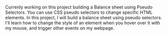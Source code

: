Currenly working on this project building a Balance sheet using Pseudo Selectors.
You can use CSS pseudo selectors to change specific HTML elements.
In this project, I will build a balance sheet using pseudo selectors.
I'll learn how to change the style of an element when you hover over it with my mouse, and trigger other events on my webpage.

